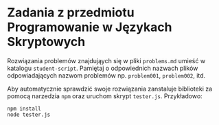 # Zadania z przedmiotu Programowanie w Językach Skryptowych

Rozwiązania problemów znajdująych się w pliki `problems.md` umieść w katalogu `student-script`. Pamiętaj o odpowiednich
nazwach plików odpowiadających nazwom problemów np. `problem001`, `problem002`, itd.

Aby automatycznie sprawdzić swoje rozwiązania zanstaluje biblioteki za pomocą narzedzia `npm` oraz uruchom skrypt `tester.js`.
Przykładowo:
```
npm install
node tester.js
```
